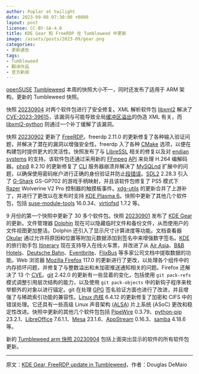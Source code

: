 ```yaml
---
author: Poplar at twilight
date: 2023-09-08 07:30:00 +0800
layout: post
license: CC-BY-SA-4.0
title: KDE Gear 和 FreeRDP 在 Tumbleweed 中更新
image: /assets/posts/2023-09/gear.png
categories:
- 更新通告
tags:
- Tumbleweed
- 翻译作品
- 官方新闻
---
```


[openSUSE] [Tumbleweed] 本周的快照大小不一，同时还发布了适用于 ARM 架构，更新的 Tumbleweed 快照。

[openSUSE]: https://get.opensuse.org/
[Tumbleweed]: https://get.opensuse.org/tumbleweed/

快照 [20230904] 对两个软件包进行了安全修复。XML 解析软件包 [libxml2] 解决了 [CVE-2023-39615]，该漏洞与可能导致全局[缓冲区溢出]的伪造 XML 有关，而 [libxml2-python] 则通过一个补丁缓解了该漏洞。

[20230904]: https://lists.opensuse.org/archives/list/factory@lists.opensuse.org/thread/WXYAVFTLK4LFH44UMQH4VH2TFNAUUFQC/
[libxml2]: https://github.com/GNOME/libxml2
[CVE-2023-39615]: https://www.suse.com/security/cve/CVE-2023-39615.html
[libxml2-python]: https://github.com/vingd/libxml2-python
[缓冲区溢出]: https://en.wikipedia.org/wiki/Buffer_overflow

快照 [20230902] 更新了 [FreeRDP]。freerdp 2.11.0 的更新修复了各种输入验证问题，并解决了潜在的漏洞以增强安全性。freerdp 入了各种 [CMake] 选项，以便在构建包时提供更大的灵活性。快照发布了与 [LibreSSL] 相关的修复以及对 [endian systems] 的支持。该软件包还通过采用新的 [FFmpeg] [API] 来处理 H.264 编解码器。[php8] 8.2.10 的更新修复了 [CLI] 服务器崩溃并解决了 [MySQLnd] 扩展中的问题，以确保使用密码帐户进行正确的身份验证并防止[段错误]。[SDL2] 2.28.3 引入了 [G-Shark] GS-GP702 的游戏手柄映射，并且该软件包修复了 PS5 模式下 [Razer] Wolverine V2 Pro 控制器的触摸板事件。[xdg-utils] 的更新合并了上游补丁，并进行了更改以在发布时支持 [KDE Plasma 6]。快照中更新了其他几个软件包，包括 [suse-module-tools] 16.0.34、[virtiofsd] 1.7.2 等。

[20230902]: https://lists.opensuse.org/archives/list/factory@lists.opensuse.org/thread/JK4K3O656KQCVRSNMZCGML7KLMG2ZI2A/
[FreeRDP]: https://www.freerdp.com/
[CMake]: https://cmake.org/
[LibreSSL]: https://www.libressl.org/
[endian systems]: https://en.wikipedia.org/wiki/Endianness
[FFmpeg]: https://www.ffmpeg.org/
[API]: https://en.wikipedia.org/wiki/API
[php8]: https://www.php.net/
[CLI]: https://en.wikipedia.org/wiki/Command-line_interface
[MySQLnd]: https://www.php.net/manual/en/book.mysqlnd.php
[段错误]: https://en.wikipedia.org/wiki/Segmentation_fault
[SDL2]: https://www.libsdl.org/
[G-Shark]: https://github.com/GSharker/G-Shark
[Razer]: https://www.razer.com/
[xdg-utils]: https://www.freedesktop.org/wiki/Software/xdg-utils/
[KDE Plasma 6]: https://community.kde.org/Plasma/Plasma_6
[suse-module-tools]: https://github.com/openSUSE/suse-module-tools
[virtiofsd]: https://gitlab.com/virtio-fs/virtiofsd

9 月份的第一个快照中更新了 30 多个软件包。快照 [20230901] 发布了 [KDE Gear] 的更新。文件管理器 [Dolphin] 现在可以隐藏临时文件和备份文件，从而使用户的文件视图更加整洁。Dolphin 还引入了显示尺寸计算进度等功能。文档查看器 [Okular] 通过允许将原因和位置等附加元数据添加到签名中来增强数字签名。[KDE] 的旅行助手包 [Itinerary] 现在支持导入在线火车票，并改进了从 [Air Asia]、[B&B Hotels]、[Deutsche Bahn]、[Eventbrite]、[FlixBus] 等多家公司文档中提取数据的功能。Web 浏览器 [Mozilla Firefox] 117.0 的更新进行了更改，以处理各个组件中的内存损坏问题，并修复了与整数溢出和未加密推送通知相关的问题。Firefox 还解决了 13 个 [CVE]。[git] 2.42.0 的更新有一些显着的变化，包括使用 `git pack-refs` 模式调整引用层次结构的能力，以及使用 `git pack-objects` 中的新钩子程序来枚举额外的对象以进行锚定。git 在处理 [GPG] 签名验证方面也进行了改进，并且增强了与稀疏索引功能的兼容性。[Linux 内核] 6.4.12 的更新修复了加密和 CIFS 中的错误处理。它还具有一些高级 Linux 声音架构 ([ALSA]) 片上系统 (ASoC) 更改和稳定性改进。快照中更新的其他几个软件包包括 [PipeWire] 0.3.79、[python-pip] 23.2.1、[LibreOffice] 7.6.1.1、[Mesa] 23.1.6、[AppStream] 0.16.3、[samba] 4.18.6 等。

[20230901]: https://lists.opensuse.org/archives/list/factory@lists.opensuse.org/thread/X7ATBMJWTWPPAH2OZJX35XFIAEPBNDMH/
[KDE Gear]: https://kde.org/announcements/gear/23.08.0/
[Dolphin]: https://apps.kde.org/dolphin/
[Okular]: https://okular.kde.org/
[kde]: https://kde.org/
[Itinerary]: https://apps.kde.org/itinerary/
[Air Asia]: https://www.airasia.com/
[B&B Hotels]: https://www.hotel-bb.com/
[Deutsche Bahn]: https://www.bahn.de/
[Eventbrite]: https://www.eventbrite.com/
[FlixBus]: https://global.flixbus.com/
[Mozilla Firefox]: https://www.mozilla.org/
[CVE]: https://en.wikipedia.org/wiki/Common_Vulnerabilities_and_Exposures
[git]: https://github.com/git
[GPG]: https://gnupg.org/
[Linux 内核]: https://www.kernel.org/
[ALSA]: https://en.wikipedia.org/wiki/Advanced_Linux_Sound_Architecture
[PipeWire]: https://pipewire.org/
[python-pip]: https://pypi.org/project/pip/
[LibreOffice]: https://www.libreoffice.org/
[Mesa]: https://www.mesa3d.org/
[AppStream]: https://www.freedesktop.org/wiki/Distributions/AppStream/
[samba]: https://www.samba.org/

新的 [Tumbleweed arm 快照 20230904] 包括上面突出显示的软件的所有软件包更新。

[Tumbleweed arm 快照 20230904]: https://lists.opensuse.org/archives/list/arm@lists.opensuse.org/thread/E3ZRUDU7WCXSC4FKDQ2ZQ5WQ5KZ6CFEI/

------

原文：[KDE Gear, FreeRDP update in Tumbleweed](https://news.opensuse.org/2023/09/07/kde-gear-freerdp-up-in-tw/)，作者：Douglas DeMaio
